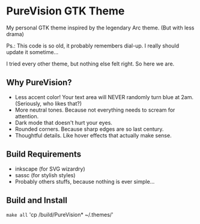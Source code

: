 # PureVision GTK Theme

My personal GTK theme inspired by the legendary Arc theme. (But with less drama)

Ps.: This code is so old, it probably remembers dial-up. I really should update it sometime...

I tried every other theme, but nothing else felt right. So here we are.

## Why PureVision?
- Less accent color! Your text area will NEVER randomly turn blue at 2am. (Seriously, who likes that?)
- More neutral tones. Because not everything needs to scream for attention.
- Dark mode that doesn't hurt your eyes.
- Rounded corners. Because sharp edges are so last century.
- Thoughtful details. Like hover effects that actually make sense.


## Build Requirements
- inkscape (for SVG wizardry)
- sassc (for stylish styles)
- Probably others stuffs, because nothing is ever simple...

## Build and Install
`make all` 
'cp /build/PureVision* ~/.themes/'
